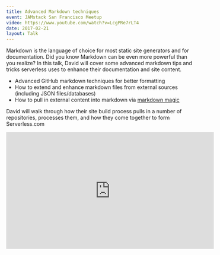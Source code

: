 ```yaml
---
title: Advanced Markdown techniques
event: JAMstack San Francisco Meetup
video: https://www.youtube.com/watch?v=LcgPRe7rLT4
date: 2017-02-21
layout: Talk
---
```


Markdown is the language of choice for most static site generators and for documentation. Did you know Markdown can be even more powerful than you realize? In this talk, David will cover some advanced markdown tips and tricks serverless uses to enhance their documentation and site content.

- Advanced GitHub markdown techniques for better formatting
- How to extend and enhance markdown files from external sources (including JSON files/databases)
- How to pull in external content into markdown via [markdown magic](https://github.com/DavidWells/markdown-magic)

David will walk through how their site build process pulls in a number of repositories, processes them, and how they come together to form Serverless.com

<iframe width="560" height="315" src="https://www.youtube.com/embed/LcgPRe7rLT4" frameborder="0" allowfullscreen></iframe>
